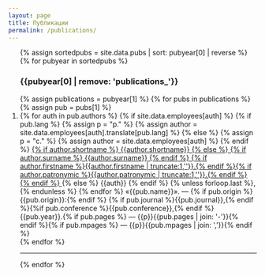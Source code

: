 ```yaml
---
layout: page
title: Публикации
permalink: /publications/
---
```

<ol>
{% assign sortedpubs = site.data.pubs | sort: pubyear[0] | reverse %}
{% for pubyear in sortedpubs %}
<h3><b>{{pubyear[0] | remove: 'publications_'}}</b></h3>
{% assign publications = pubyear[1] %}
{% for pubs in publications %}
{% assign pub = pubs[1] %}
<li>
 {% for auth in pub.authors %}
  {% if site.data.employees[auth] %}
	 {% if pub.lang %}
   {% assign p = "p." %}
   {% assign author = site.data.employees[auth].translate[pub.lang] %}
   {% else %}
   {% assign p = "c." %}
   {% assign author = site.data.employees[auth] %}
   {% endif %}
   <a href="{{site.baseurl}}/employees/#{{ name }}"> 
 	  {% if author.shortname %}
     {{author.shortname}}
    {% else %}
     {% if author.surname %} {{author.surname}} {% endif %}
     {% if author.firstname %}{{author.firstname | truncate:1,''}}.{% endif %}{% if author.patronymic %}{{author.patronymic | truncate:1,''}}.{% endif %}
    {% endif %}
   </a>
  {% else %}
   {{auth}}
  {% endif %}
   {% unless forloop.last %},{% endunless %}
  {% endfor %} «{{pub.name}}». — {% if pub.origin %}{{pub.origin}}:{% endif %} {% if pub.journal %}{{pub.journal}},{% endif %}{%if pub.conference %}{{pub.conference}},{% endif %} {{pub.year}}.{% if pub.pages %} — {{p}}{{pub.pages | join: '-'}}{% endif %}{% if pub.mpages %} — {{p}}{{pub.mpages | join: ','}}{% endif %}
	</li>
{% endfor %}
<hr>
{% endfor %}
</ol>
